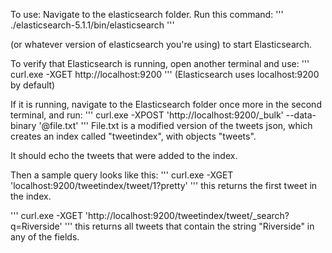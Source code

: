 To use:
Navigate to the elasticsearch folder. Run this command: 
'''
./elasticsearch-5.1.1/bin/elasticsearch 
'''

(or whatever version of elasticsearch you're using) to start Elasticsearch.

To verify that Elasticsearch is running, open another terminal and use:
'''
curl.exe -XGET http://localhost:9200
'''
(Elasticsearch uses localhost:9200 by default) 

If it is running, navigate to the Elasticsearch folder once more in the second terminal, and run:
'''
curl.exe -XPOST 'http://localhost:9200/_bulk' --data-binary '@file.txt'
'''
File.txt is a modified version of the tweets json, which creates an index called "tweetindex", with objects "tweets".

It should echo the tweets that were added to the index.

Then a sample query looks like this:
'''
curl.exe -XGET 'localhost:9200/tweetindex/tweet/1?pretty'
'''
this returns the first tweet in the index.

'''
curl.exe -XGET 'http://localhost:9200/tweetindex/tweet/_search?q=Riverside'
'''
this returns all tweets that contain the string "Riverside" in any of the fields.